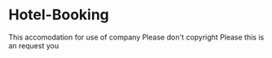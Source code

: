 # Hotel-Booking
This accomodation for use of company 
Please don't copyright
Please this is an request you 
